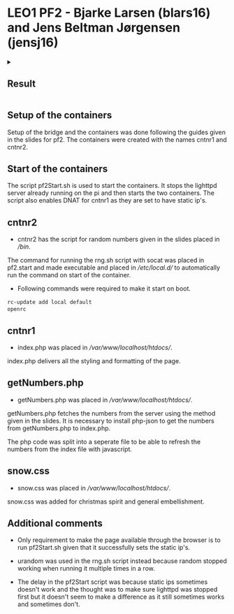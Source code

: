 # LEO1 PF2 - Bjarke Larsen (blars16) and Jens Beltman Jørgensen (jensj16)

<details><summary><h2>Result</h2></summary>
  <p align="center">
    <img src="LEO1_PF2/LEO1_PF2_1.png">
    <img src="LEO1_PF2/LEO1_PF2_2.png">
  <p>
</details>

## Setup of the containers
Setup of the bridge and the containers was done following the guides given in the slides for pf2.
The containers were created with the names cntnr1 and cntnr2.

## Start of the containers
The script pf2Start.sh is used to start the containers. It stops the lighttpd server already running on the pi and then starts the two containers.
The script also enables DNAT for cntnr1 as they are set to have static ip's.

## cntnr2
* cntnr2 has the script for random numbers given in the slides placed in */bin*.

The command for running the rng.sh script with socat was placed in pf2.start and made executable and placed in */etc/local.d/* to automatically run the command on start of the container.
* Following commands were required to make it start on boot.
```
rc-update add local default
openrc
```

## cntnr1
* index.php was placed in */var/www/localhost/htdocs/*.

index.php delivers all the styling and formatting of the page.

## getNumbers.php
* getNumbers.php was placed in */var/www/localhost/htdocs/*.

getNumbers.php fetches the numbers from the server using the method given in the slides.
It is necessary to install php-json to get the numbers from getNumbers.php to index.php.

The php code was split into a seperate file to be able to refresh the numbers from the index file with javascript.

## snow.css
* snow.css was placed in */var/www/localhost/htdocs/*.

snow.css was added for christmas spirit and general embellishment.

## Additional comments
* Only requirement to make the page available through the browser is to run pf2Start.sh given that it successfully sets the static ip's.

* urandom was used in the rng.sh script instead because random stopped working when running it multiple times in a row.

* The delay in the pf2Start script was because static ips sometimes doesn't work and the thought was to make sure lighttpd was stopped first but it doesn't seem to make a difference as it still sometimes works and sometimes don't.
